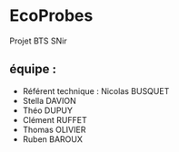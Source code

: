 # EcoProbes
Projet BTS SNir

## équipe : 
- Référent technique : Nicolas BUSQUET
- Stella DAVION
- Théo DUPUY
- Clément RUFFET
- Thomas OLIVIER
- Ruben BAROUX

